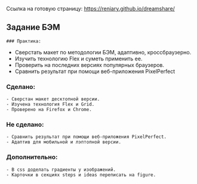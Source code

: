Ссылка на готовую страницу: https://reniary.github.io/dreamshare/

## Задание БЭМ
	### Практика:
  - Сверстать макет по методологии БЭМ, адаптивно, кроссбраузерно. 
  - Изучить технологию Flex и суметь применить ее.
  - Проверить на последних версиях популярных браузеров.
  - Сравнить результат при помощи веб-приложения PixelPerfect
  ### Сделано:
    - Сверстан макет десктопной версии.
    - Изучена технология Flex и Grid.
    - Проверено на Firefox и Chrome.
  ### Не сделано:
    - Сравнить результат при помощи веб-приложения PixelPerfect.
    - Адаптив для мобильной и лэптопной версии.
   ### Дополнительно:
    - В css доделать градиенты у изображений.
    - Карточки в секциях steps и ideas переписать на figure.
   
